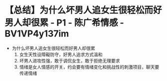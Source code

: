 # 【总结】为什么坏男人追女生很轻松而好男人却很累 - P1 - 陈广希情感 - BV1VP4y137im

-   为什么坏男人追女生很轻松而好男人却很累
    1.  女生天性设障礙防守，好男人追求方式溫和
    2.  坏男人进攻性强，敢于调侃女生，敢于拒绝无理要求
    3.  情绪是女人情感的开关，约会要有情绪变化和挑战性的刺激项目，聊天要传递情绪